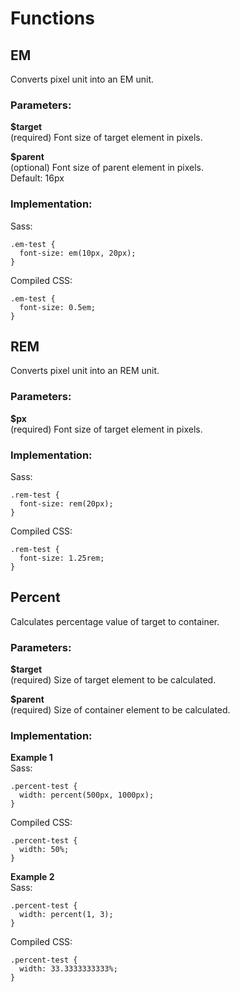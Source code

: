 # Functions

## EM

Converts pixel unit into an EM unit.

### Parameters:

**$target**  
(required) Font size of target element in pixels.

**$parent**  
(optional) Font size of parent element in pixels.  
Default: 16px

### Implementation:

Sass:

```
.em-test {
  font-size: em(10px, 20px);
}
```

Compiled CSS:

```
.em-test {
  font-size: 0.5em;
}
```

## REM

Converts pixel unit into an REM unit.

### Parameters:

**$px**  
(required) Font size of target element in pixels.

### Implementation:

Sass:

```
.rem-test {
  font-size: rem(20px);
}
```

Compiled CSS:

```
.rem-test {
  font-size: 1.25rem;
}
```

## Percent

Calculates percentage value of target to container.

### Parameters:

**$target**  
(required) Size of target element to be calculated.

**$parent**  
(required) Size of container element to be calculated.

### Implementation:

**Example 1**  
Sass:

```
.percent-test {
  width: percent(500px, 1000px);
}
```

Compiled CSS:

```
.percent-test {
  width: 50%;
}
```

**Example 2**  
Sass:

```
.percent-test {
  width: percent(1, 3);
}
```

Compiled CSS:

```
.percent-test {
  width: 33.3333333333%;
}
```
